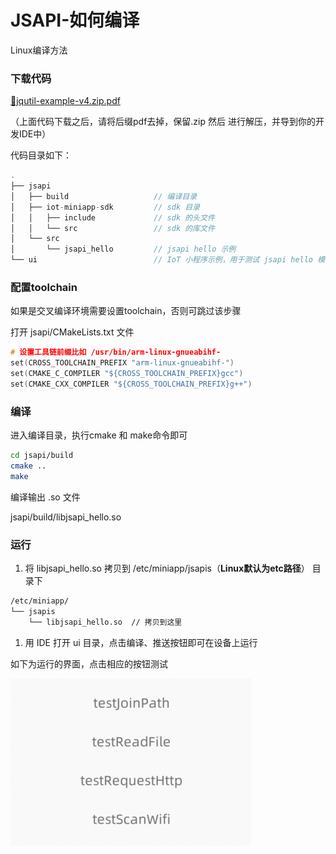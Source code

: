 # JSAPI-如何编译

  Linux编译方法

### 下载代码

[📎jqutil-example-v4.zip.pdf](https://www.yuque.com/attachments/yuque/0/2023/pdf/1434115/1688042428435-88137554-4b0c-4be0-bc1c-b21f610a6996.pdf)

（上面代码下载之后，请将后缀pdf去掉，保留.zip 然后 进行解压，并导到你的开发IDE中）



代码目录如下：

```cpp
.
├── jsapi
│   ├── build                   // 编译目录
│   ├── iot-miniapp-sdk         // sdk 目录
│   │   ├── include             // sdk 的头文件
│   │   └── src                 // sdk 的库文件
│   └── src
│       └── jsapi_hello         // jsapi hello 示例
└── ui                          // IoT 小程序示例，用于测试 jsapi hello 模块
```

### 配置toolchain

如果是交叉编译环境需要设置toolchain，否则可跳过该步骤

打开 jsapi/CMakeLists.txt 文件

```cpp
# 设置工具链前缀比如 /usr/bin/arm-linux-gnueabihf-
set(CROSS_TOOLCHAIN_PREFIX "arm-linux-gnueabihf-")
set(CMAKE_C_COMPILER "${CROSS_TOOLCHAIN_PREFIX}gcc")
set(CMAKE_CXX_COMPILER "${CROSS_TOOLCHAIN_PREFIX}g++")
```

### 编译

进入编译目录，执行cmake 和 make命令即可

```bash
cd jsapi/build
cmake ..
make
```

编译输出 .so 文件

jsapi/build/libjsapi_hello.so

### 运行

1. 将 libjsapi_hello.so 拷贝到 /etc/miniapp/jsapis（**Linux默认为etc路径**） 目录下

```bash
/etc/miniapp/
└── jsapis
    └── libjsapi_hello.so  // 拷贝到这里
```

1. 用 IDE 打开 ui 目录，点击编译、推送按钮即可在设备上运行

如下为运行的界面，点击相应的按钮测试

![image.png](../../_images/jsapi-compile.png)